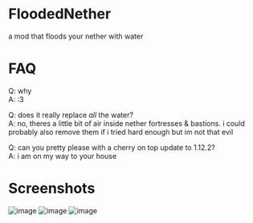 # FloodedNether

a mod that floods your nether with water

# FAQ

Q: why  
A: :3

Q: does it really replace *all* the water?  
A: no, theres a little bit of air inside nether fortresses & 
bastions. i could probably also remove them if i tried hard 
enough but im not that evil

Q: can you pretty please with a cherry on top update to 1.12.2?  
A: i am on my way to your house

# Screenshots

![image](https://cdn.modrinth.com/data/cq5DJMRg/images/d68bdfa0f3d10e96afafcbb56059b66698fedbe3.png)
![image](https://cdn.modrinth.com/data/cq5DJMRg/images/45638568f4bae00361bcce835b1181bca214d085.png)
![image](https://cdn.modrinth.com/data/cq5DJMRg/images/9a3ac6cb51c8d149af81a6bec1a6d55bc639b5fe.png)